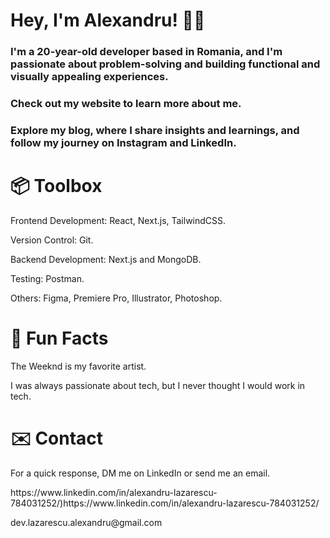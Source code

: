 <h1>
  Hey, I'm Alexandru! 👋🏻
</h1>
<h3>
  I'm a 20-year-old developer based in Romania, and I'm passionate about problem-solving and building functional and visually appealing experiences.
</h3>

<h3>
  Check out my website to learn more about me.
</h3>
<h3>
  Explore my blog, where I share insights and learnings, and follow my journey on Instagram and LinkedIn.
</h3>

<h1>
  📦 Toolbox
</h1>
<p>
  Frontend Development: React, Next.js, TailwindCSS. 
</p>
<p>
  Version Control: Git.
</p>
<p>
  Backend Development: Next.js and MongoDB.
</p>
<p>
  Testing: Postman.
</p>
<p>
  Others: Figma, Premiere Pro, Illustrator, Photoshop.

</p>
<h1>
  💾 Fun Facts
</h1>
<p>
The Weeknd is my favorite artist.
</p>
<p>
I was always passionate about tech, but I never thought I would work in tech.
</p>


<h1>
  ✉️ Contact
</h1>
<p>
  For a quick response, DM me on LinkedIn or send me an email. 
</p>
<p>
https://www.linkedin.com/in/alexandru-lazarescu-784031252/)https://www.linkedin.com/in/alexandru-lazarescu-784031252/
</p>
<p>
dev.lazarescu.alexandru@gmail.com
</p>

